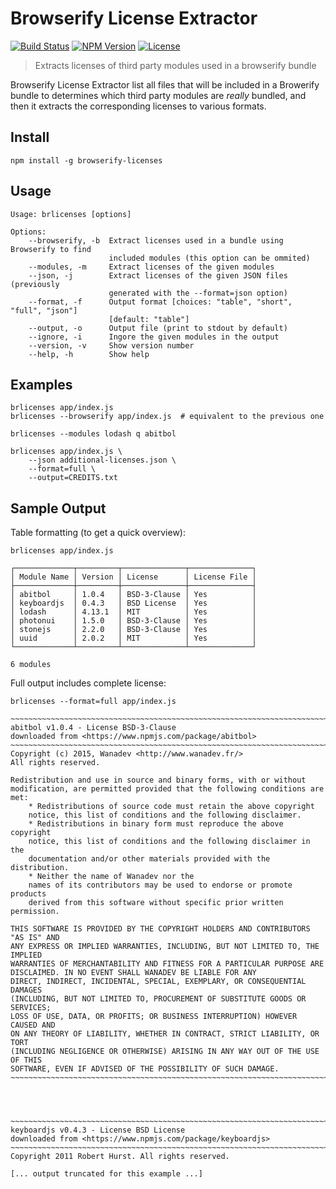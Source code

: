 # Browserify License Extractor

[![Build Status](https://travis-ci.org/wanadev/browserify-licenses.svg?branch=master)](https://travis-ci.org/wanadev/browserify-licenses)
[![NPM Version](http://img.shields.io/npm/v/browserify-licenses.svg?style=flat)](https://www.npmjs.com/package/browserify-licenses)
[![License](http://img.shields.io/npm/l/browserify-licenses.svg?style=flat)](https://github.com/wanadev/browserify-licenses/blob/master/LICENSE)

> Extracts licenses of third party modules used in a browserify bundle

Browserify License Extractor list all files that will be included in
a Browerify bundle to determines which third party modules are *really*
bundled, and then it extracts the corresponding licenses to various formats.


## Install

    npm install -g browserify-licenses


## Usage

    Usage: brlicenses [options]

    Options:
        --browserify, -b  Extract licenses used in a bundle using Browserify to find
                          included modules (this option can be ommited)
        --modules, -m     Extract licenses of the given modules
        --json, -j        Extract licenses of the given JSON files (previously
                          generated with the --format=json option)
        --format, -f      Output format [choices: "table", "short", "full", "json"]
                          [default: "table"]
        --output, -o      Output file (print to stdout by default)
        --ignore, -i      Ingore the given modules in the output
        --version, -v     Show version number
        --help, -h        Show help


## Examples

    brlicenses app/index.js
    brlicenses --browserify app/index.js  # equivalent to the previous one

    brlicenses --modules lodash q abitbol

    brlicenses app/index.js \
        --json additional-licenses.json \
        --format=full \
        --output=CREDITS.txt


## Sample Output

Table formatting (to get a quick overview):

    brlicenses app/index.js

    ┌─────────────┬─────────┬──────────────┬──────────────┐
    │ Module Name │ Version │ License      │ License File │
    ├─────────────┼─────────┼──────────────┼──────────────┤
    │ abitbol     │ 1.0.4   │ BSD-3-Clause │ Yes          │
    │ keyboardjs  │ 0.4.3   │ BSD License  │ Yes          │
    │ lodash      │ 4.13.1  │ MIT          │ Yes          │
    │ photonui    │ 1.5.0   │ BSD-3-Clause │ Yes          │
    │ stonejs     │ 2.2.0   │ BSD-3-Clause │ Yes          │
    │ uuid        │ 2.0.2   │ MIT          │ Yes          │
    └─────────────┴─────────┴──────────────┴──────────────┘

    6 modules

Full output includes complete license:

    brlicenses --format=full app/index.js

    ~~~~~~~~~~~~~~~~~~~~~~~~~~~~~~~~~~~~~~~~~~~~~~~~~~~~~~~~~~~~~~~~~~~~~~~~~~~~~~~~
    abitbol v1.0.4 - License BSD-3-Clause
    downloaded from <https://www.npmjs.com/package/abitbol>
    ~~~~~~~~~~~~~~~~~~~~~~~~~~~~~~~~~~~~~~~~~~~~~~~~~~~~~~~~~~~~~~~~~~~~~~~~~~~~~~~~
    Copyright (c) 2015, Wanadev <http://www.wanadev.fr/>
    All rights reserved.

    Redistribution and use in source and binary forms, with or without
    modification, are permitted provided that the following conditions are met:
        * Redistributions of source code must retain the above copyright
        notice, this list of conditions and the following disclaimer.
        * Redistributions in binary form must reproduce the above copyright
        notice, this list of conditions and the following disclaimer in the
        documentation and/or other materials provided with the distribution.
        * Neither the name of Wanadev nor the
        names of its contributors may be used to endorse or promote products
        derived from this software without specific prior written permission.

    THIS SOFTWARE IS PROVIDED BY THE COPYRIGHT HOLDERS AND CONTRIBUTORS "AS IS" AND
    ANY EXPRESS OR IMPLIED WARRANTIES, INCLUDING, BUT NOT LIMITED TO, THE IMPLIED
    WARRANTIES OF MERCHANTABILITY AND FITNESS FOR A PARTICULAR PURPOSE ARE
    DISCLAIMED. IN NO EVENT SHALL WANADEV BE LIABLE FOR ANY
    DIRECT, INDIRECT, INCIDENTAL, SPECIAL, EXEMPLARY, OR CONSEQUENTIAL DAMAGES
    (INCLUDING, BUT NOT LIMITED TO, PROCUREMENT OF SUBSTITUTE GOODS OR SERVICES;
    LOSS OF USE, DATA, OR PROFITS; OR BUSINESS INTERRUPTION) HOWEVER CAUSED AND
    ON ANY THEORY OF LIABILITY, WHETHER IN CONTRACT, STRICT LIABILITY, OR TORT
    (INCLUDING NEGLIGENCE OR OTHERWISE) ARISING IN ANY WAY OUT OF THE USE OF THIS
    SOFTWARE, EVEN IF ADVISED OF THE POSSIBILITY OF SUCH DAMAGE.
    ~~~~~~~~~~~~~~~~~~~~~~~~~~~~~~~~~~~~~~~~~~~~~~~~~~~~~~~~~~~~~~~~~~~~~~~~~~~~~~~~




    ~~~~~~~~~~~~~~~~~~~~~~~~~~~~~~~~~~~~~~~~~~~~~~~~~~~~~~~~~~~~~~~~~~~~~~~~~~~~~~~~
    keyboardjs v0.4.3 - License BSD License
    downloaded from <https://www.npmjs.com/package/keyboardjs>
    ~~~~~~~~~~~~~~~~~~~~~~~~~~~~~~~~~~~~~~~~~~~~~~~~~~~~~~~~~~~~~~~~~~~~~~~~~~~~~~~~
    Copyright 2011 Robert Hurst. All rights reserved.

    [... output truncated for this example ...]

